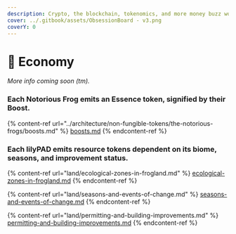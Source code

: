 ```yaml
---
description: Crypto, the blockchain, tokenomics, and more money buzz words.
cover: ../.gitbook/assets/ObsessionBoard - v3.png
coverY: 0
---
```


# 💎 Economy

_More info coming soon (tm)._

### Each Notorious Frog emits an Essence token, signified by their Boost.

{% content-ref url="../architecture/non-fungible-tokens/the-notorious-frogs/boosts.md" %}
[boosts.md](../architecture/non-fungible-tokens/the-notorious-frogs/boosts.md)
{% endcontent-ref %}

### Each lilyPAD emits resource tokens dependent on its biome, seasons, and improvement status.&#x20;

{% content-ref url="land/ecological-zones-in-frogland.md" %}
[ecological-zones-in-frogland.md](land/ecological-zones-in-frogland.md)
{% endcontent-ref %}

{% content-ref url="land/seasons-and-events-of-change.md" %}
[seasons-and-events-of-change.md](land/seasons-and-events-of-change.md)
{% endcontent-ref %}

{% content-ref url="land/permitting-and-building-improvements.md" %}
[permitting-and-building-improvements.md](land/permitting-and-building-improvements.md)
{% endcontent-ref %}
